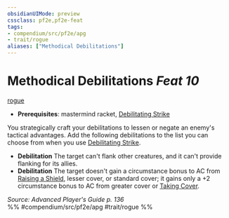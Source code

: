 ```yaml
---
obsidianUIMode: preview
cssclass: pf2e,pf2e-feat
tags:
- compendium/src/pf2e/apg
- trait/rogue
aliases: ["Methodical Debilitations"]
---
```

# Methodical Debilitations  *Feat 10*  
[rogue](/rules/traits/rogue.md)  

- **Prerequisites**: mastermind racket, [Debilitating Strike](/rules/actions/debilitating-strike.md)

You strategically craft your debilitations to lessen or negate an enemy's tactical advantages. Add the following debilitations to the list you can choose from when you use [Debilitating Strike](/rules/actions/debilitating-strike.md).

- **Debilitation** The target can't flank other creatures, and it can't provide flanking for its allies.
- **Debilitation** The target doesn't gain a circumstance bonus to AC from [Raising a Shield](/rules/actions/raise-a-shield.md), lesser cover, or standard cover; it gains only a +2 circumstance bonus to AC from greater cover or [Taking Cover](/rules/actions/take-cover.md).

*Source: Advanced Player's Guide p. 136*  
%% #compendium/src/pf2e/apg #trait/rogue %%